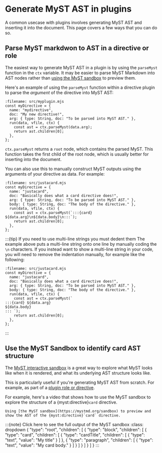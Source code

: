 # Generate MyST AST in plugins

A common usecase with plugins involves generating MyST AST and inserting it into the document.
This page covers a few ways that you can do so.

## Parse MyST markdwon to AST in a directive or role

The easiest way to generate MyST AST in a plugin is by using the `parseMyst` function in the `ctx` variable. It may be easier to parse MyST Markdown into AST nodes rather than [using the MyST sandbox](sandbox.md) to preview them.

Here's an example of using the `parseMyst` function within a directive plugin to parse the _argument_ of the directive into MyST AST:

```{code} javascript
:filename: src/myplugin.mjs
const myDirective = {
  name: "mydirective",
  doc: "My new directive!",
  arg: { type: String, doc: "To be parsed into MyST AST." },
  run(data, vfile, ctx) {
    const ast = ctx.parseMyst(data.arg);
    return ast.children[0];
  },
};
```

`ctx.parseMyst` returns a `root` node, which contains the parsed MyST.
This function takes the first child of the root node, which is usually better for inserting into the document.

You can also use this to manually construct MyST outputs using the arguments of your directive as data. For example:

```{code} javascript
:filename: src/justacard.mjs
const myDirective = {
  name: "justacard",
  doc: "Basically does what a card directive does!",
  arg: { type: String, doc: "To be parsed into MyST AST." },
  body: { type: String, doc: "The body of the directive." },
  run(data, vfile, ctx) {
    const ast = ctx.parseMyst(`:::{card} ${data.arg}\n${data.body}\n:::`);
    return ast.children[0];
  },
};
```

:::{tip} If you need to use multi-line strings you must dedent them
The example above puts a multi-line string onto one line by manually coding the `\n` characters.
If you instead want to show a multi-line string in your code, you will need to remove the indentation manually, for example like the following:


```{code} javascript
:filename: src/justacard.mjs
const myDirective = {
  name: "justacard",
  doc: "Basically does what a card directive does!",
  arg: { type: String, doc: "To be parsed into MyST AST." },
  body: { type: String, doc: "The body of the directive." },
  run(data, vfile, ctx) {
    const ast = ctx.parseMyst(`
:::{card} ${data.arg}
${data.body}
::: `);
    return ast.children[0];
  },
};
```
:::

## Use the MyST Sandbox to identify card AST structure

The [MyST interactive sandbox](https://mystmd.org/sandbox) is a great way to explore what MyST looks like when it is rendered, and what its underlying AST structure looks like.

This is particularly useful if you're generating MyST AST from scratch. For example, as part of a [plugin role or directive](../tutorial/plugins.md).

For example, here's a video that shows how to use the MyST sandbox to explore the structure of a {myst:directive}`card` directive.

```{figure} media/sandbox-demo.mp4
Using [the MyST sandbox](https://mystmd.org/sandbox) to preview and show the AST of the {myst:directive}`card` directive.
```

:::{note} Click here to see the full output of the MyST sandbox
:class: dropdown
{
  "type": "root",
  "children": [
    {
      "type": "block",
      "children": [
        {
          "type": "card",
          "children": [
            {
              "type": "cardTitle",
              "children": [
                {
                  "type": "text",
                  "value": "My title"
                }
              ]
            },
            {
              "type": "paragraph",
              "children": [
                {
                  "type": "text",
                  "value": "My card body."
                }
              ]
            }
          ]
        }
      ]
    }
  ]
}
:::
